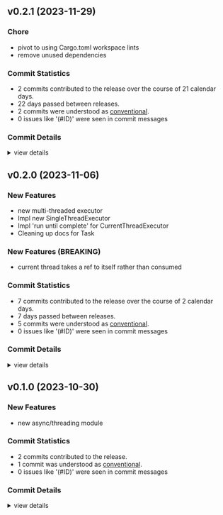 

## v0.2.1 (2023-11-29)

### Chore

 - <csr-id-88ebfb5deea5508ca54f4aaab62f6fd5a36f531c/> pivot to using Cargo.toml workspace lints
 - <csr-id-8dac28062fabe59a155f04de03a0f2429a655f6a/> remove unused dependencies

### Commit Statistics

<csr-read-only-do-not-edit/>

 - 2 commits contributed to the release over the course of 21 calendar days.
 - 22 days passed between releases.
 - 2 commits were understood as [conventional](https://www.conventionalcommits.org).
 - 0 issues like '(#ID)' were seen in commit messages

### Commit Details

<csr-read-only-do-not-edit/>

<details><summary>view details</summary>

 * **Uncategorized**
    - Pivot to using Cargo.toml workspace lints ([`88ebfb5`](https://github.com/spmadden/irox/commit/88ebfb5deea5508ca54f4aaab62f6fd5a36f531c))
    - Remove unused dependencies ([`8dac280`](https://github.com/spmadden/irox/commit/8dac28062fabe59a155f04de03a0f2429a655f6a))
</details>

## v0.2.0 (2023-11-06)

### New Features

 - <csr-id-1fa38e7e4d6a95fe6590fc3a94b917715fc6bc1e/> new multi-threaded executor
 - <csr-id-82ebc8e0a346ce6b938f895d491c230f4f4c90f8/> Impl new SingleThreadExecutor
 - <csr-id-7092bf0fdf023775913529398105f465ec7fdb43/> Impl 'run until complete' for CurrentThreadExecutor
 - <csr-id-f8b45682a3fc53de2aa1adaaae417bcde907149f/> Cleaning up docs for Task

### New Features (BREAKING)

 - <csr-id-4749a7ed346d6d355666e1a6abda37257e5682de/> current thread takes a ref to itself rather than consumed

### Commit Statistics

<csr-read-only-do-not-edit/>

 - 7 commits contributed to the release over the course of 2 calendar days.
 - 7 days passed between releases.
 - 5 commits were understood as [conventional](https://www.conventionalcommits.org).
 - 0 issues like '(#ID)' were seen in commit messages

### Commit Details

<csr-read-only-do-not-edit/>

<details><summary>view details</summary>

 * **Uncategorized**
    - Release irox-threading v0.2.0 ([`f8d0662`](https://github.com/spmadden/irox/commit/f8d0662f753a86a21ebd9674fcc18fb5274cbe3a))
    - Release irox-tools v0.3.2, irox-time v0.3.0, irox-log v0.1.0, safety bump 8 crates ([`9c08793`](https://github.com/spmadden/irox/commit/9c0879320a17a94fa7a4169426de4d9d3b62395e))
    - New multi-threaded executor ([`1fa38e7`](https://github.com/spmadden/irox/commit/1fa38e7e4d6a95fe6590fc3a94b917715fc6bc1e))
    - Current thread takes a ref to itself rather than consumed ([`4749a7e`](https://github.com/spmadden/irox/commit/4749a7ed346d6d355666e1a6abda37257e5682de))
    - Impl new SingleThreadExecutor ([`82ebc8e`](https://github.com/spmadden/irox/commit/82ebc8e0a346ce6b938f895d491c230f4f4c90f8))
    - Impl 'run until complete' for CurrentThreadExecutor ([`7092bf0`](https://github.com/spmadden/irox/commit/7092bf0fdf023775913529398105f465ec7fdb43))
    - Cleaning up docs for Task ([`f8b4568`](https://github.com/spmadden/irox/commit/f8b45682a3fc53de2aa1adaaae417bcde907149f))
</details>

## v0.1.0 (2023-10-30)

### New Features

 - <csr-id-d495715a0cfd5c30b1fe659382f16210e8dad538/> new async/threading module

### Commit Statistics

<csr-read-only-do-not-edit/>

 - 2 commits contributed to the release.
 - 1 commit was understood as [conventional](https://www.conventionalcommits.org).
 - 0 issues like '(#ID)' were seen in commit messages

### Commit Details

<csr-read-only-do-not-edit/>

<details><summary>view details</summary>

 * **Uncategorized**
    - Release irox-threading v0.1.0 ([`08f47a9`](https://github.com/spmadden/irox/commit/08f47a91b2ddfb3f1b229fe7c7202e3d443bd71d))
    - New async/threading module ([`d495715`](https://github.com/spmadden/irox/commit/d495715a0cfd5c30b1fe659382f16210e8dad538))
</details>

